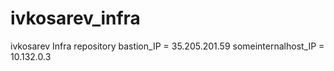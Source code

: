 # ivkosarev_infra
ivkosarev Infra repository
bastion_IP = 35.205.201.59
someinternalhost_IP = 10.132.0.3
